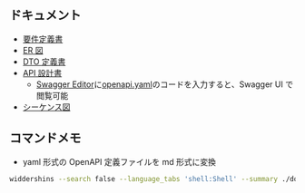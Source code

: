 ## ドキュメント

- [要件定義書](./docs/requirements.md)
- [ER 図](./docs/er.md)
- [DTO 定義書](./docs/dto.md)
- [API 設計書](./docs/openapi.md)
  - [Swagger Editor](https://editor.swagger.io/)に[openapi.yaml](./docs/openapi.yaml)のコードを入力すると、Swagger UI で閲覧可能
- [シーケンス図](./docs/sequence.md)

## コマンドメモ

- yaml 形式の OpenAPI 定義ファイルを md 形式に変換

```bash
widdershins --search false --language_tabs 'shell:Shell' --summary ./docs/openapi.yaml -o ./docs/openapi.md
```

